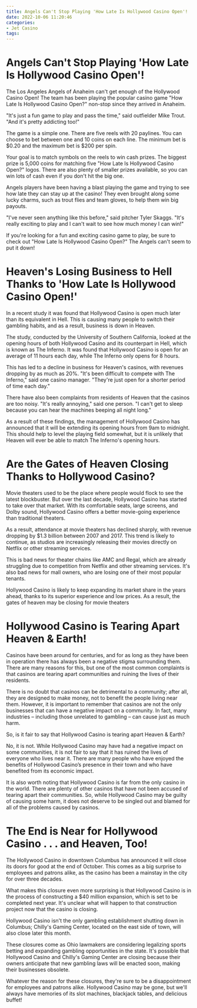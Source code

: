 ```yaml
---
title: Angels Can't Stop Playing 'How Late Is Hollywood Casino Open'!
date: 2022-10-06 11:20:46
categories:
- Jet Casino
tags:
---
```



#  Angels Can't Stop Playing 'How Late Is Hollywood Casino Open'!

The Los Angeles Angels of Anaheim can't get enough of the Hollywood Casino Open! The team has been playing the popular casino game "How Late Is Hollywood Casino Open?" non-stop since they arrived in Anaheim.

"It's just a fun game to play and pass the time," said outfielder Mike Trout. "And it's pretty addicting too!"

The game is a simple one. There are five reels with 20 paylines. You can choose to bet between one and 10 coins on each line. The minimum bet is $0.20 and the maximum bet is $200 per spin.

Your goal is to match symbols on the reels to win cash prizes. The biggest prize is 5,000 coins for matching five "How Late Is Hollywood Casino Open?" logos. There are also plenty of smaller prizes available, so you can win lots of cash even if you don't hit the big one.

Angels players have been having a blast playing the game and trying to see how late they can stay up at the casino! They even brought along some lucky charms, such as trout flies and team gloves, to help them win big payouts.

"I've never seen anything like this before," said pitcher Tyler Skaggs. "It's really exciting to play and I can't wait to see how much money I can win!"

If you're looking for a fun and exciting casino game to play, be sure to check out "How Late Is Hollywood Casino Open?" The Angels can't seem to put it down!

#  Heaven's Losing Business to Hell Thanks to 'How Late Is Hollywood Casino Open!'

In a recent study it was found that Hollywood Casino is open much later than its equivalent in Hell. This is causing many people to switch their gambling habits, and as a result, business is down in Heaven.

The study, conducted by the University of Southern California, looked at the opening hours of both Hollywood Casino and its counterpart in Hell, which is known as The Inferno. It was found that Hollywood Casino is open for an average of 11 hours each day, while The Inferno only opens for 8 hours.

This has led to a decline in business for Heaven's casinos, with revenues dropping by as much as 20%. "It's been difficult to compete with The Inferno," said one casino manager. "They're just open for a shorter period of time each day."

There have also been complaints from residents of Heaven that the casinos are too noisy. "It's really annoying," said one person. "I can't get to sleep because you can hear the machines beeping all night long."

As a result of these findings, the management of Hollywood Casino has announced that it will be extending its opening hours from 9am to midnight. This should help to level the playing field somewhat, but it is unlikely that Heaven will ever be able to match The Inferno's opening hours.

#  Are the Gates of Heaven Closing Thanks to Hollywood Casino?

Movie theaters used to be the place where people would flock to see the latest blockbuster. But over the last decade, Hollywood Casino has started to take over that market. With its comfortable seats, large screens, and Dolby sound, Hollywood Casino offers a better movie-going experience than traditional theaters.

As a result, attendance at movie theaters has declined sharply, with revenue dropping by $1.3 billion between 2007 and 2017. This trend is likely to continue, as studios are increasingly releasing their movies directly on Netflix or other streaming services.

This is bad news for theater chains like AMC and Regal, which are already struggling due to competition from Netflix and other streaming services. It's also bad news for mall owners, who are losing one of their most popular tenants.

Hollywood Casino is likely to keep expanding its market share in the years ahead, thanks to its superior experience and low prices. As a result, the gates of heaven may be closing for movie theaters

#  Hollywood Casino is Tearing Apart Heaven & Earth!

Casinos have been around for centuries, and for as long as they have been in operation there has always been a negative stigma surrounding them. There are many reasons for this, but one of the most common complaints is that casinos are tearing apart communities and ruining the lives of their residents.

There is no doubt that casinos can be detrimental to a community; after all, they are designed to make money, not to benefit the people living near them. However, it is important to remember that casinos are not the only businesses that can have a negative impact on a community. In fact, many industries – including those unrelated to gambling – can cause just as much harm.

So, is it fair to say that Hollywood Casino is tearing apart Heaven & Earth?

No, it is not. While Hollywood Casino may have had a negative impact on some communities, it is not fair to say that it has ruined the lives of everyone who lives near it. There are many people who have enjoyed the benefits of Hollywood Casino’s presence in their town and who have benefited from its economic impact.

It is also worth noting that Hollywood Casino is far from the only casino in the world. There are plenty of other casinos that have not been accused of tearing apart their communities. So, while Hollywood Casino may be guilty of causing some harm, it does not deserve to be singled out and blamed for all of the problems caused by casinos.

#  The End is Near for Hollywood Casino . . . and Heaven, Too!

The Hollywood Casino in downtown Columbus has announced it will close its doors for good at the end of October. This comes as a big surprise to employees and patrons alike, as the casino has been a mainstay in the city for over three decades.

What makes this closure even more surprising is that Hollywood Casino is in the process of constructing a $40 million expansion, which is set to be completed next year. It's unclear what will happen to that construction project now that the casino is closing.

Hollywood Casino isn't the only gambling establishment shutting down in Columbus; Chilly's Gaming Center, located on the east side of town, will also close later this month.

These closures come as Ohio lawmakers are considering legalizing sports betting and expanding gambling opportunities in the state. It's possible that Hollywood Casino and Chilly's Gaming Center are closing because their owners anticipate that new gambling laws will be enacted soon, making their businesses obsolete.

Whatever the reason for these closures, they're sure to be a disappointment for employees and patrons alike. Hollywood Casino may be gone, but we'll always have memories of its slot machines, blackjack tables, and delicious buffet!